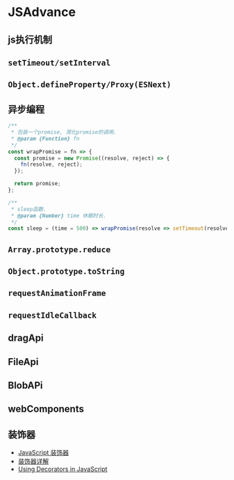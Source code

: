 # JSAdvance

## js执行机制

## `setTimeout/setInterval`

## `Object.defineProperty/Proxy(ESNext)`

## 异步编程

  ```js
  /**
   * 包装一个promise, 简化promise的调用.
   * @param {Function} fn 
   */
  const wrapPromise = fn => {
    const promise = new Promise((resolve, reject) => {
      fn(resolve, reject);
    });

    return promise;
  };

  /**
   * sleep函数.
   * @param {Number} time 休眠时长.
   */
  const sleep = (time = 500) => wrapPromise(resolve => setTimeout(resolve, time));

  ```

## `Array.prototype.reduce`

## `Object.prototype.toString`

## `requestAnimationFrame`

## `requestIdleCallback`

## dragApi

## FileApi

## BlobAPi

## webComponents

## 装饰器

- [JavaScript 装饰器](https://www.keisei.top/understanding-javascript-decorators/)
- [装饰器详解](https://github.com/Pines-Cheng/blog/issues/49)
- [Using Decorators in JavaScript](https://dev.to/tpiros/using-decorators-in-javascript-49mb)
